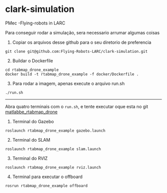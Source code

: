 # clark-simulation
PMec -Flying-robots in LARC

Para conseguir rodar a simulação, sera necessario arrumar algumas coisas

1. Copiar os arquivos desse github para o seu diretorio de preferencia

```
git clone git@github.com:Flying-Robots-LARC/clark-simulation.git
```

2. Buildar o Dockerfile
   
```
cd rtabmap_drone_example
docker build -t rtabmap_drone_example -f docker/Dockerfile .
```

3. Para rodar a imagem, apenas execute o arquivo run.sh
   
```
./run.sh 
```

-----

Abra quatro terminais com o `run.sh`, e tente executar oque esta no git [matlabbe_rtabmap_drone](https://github.com/matlabbe/rtabmap_drone_example)

1. Terminal do Gazebo
   
```
roslaunch rtabmap_drone_example gazebo.launch
```

2. Terminal do SLAM
   
```
roslaunch rtabmap_drone_example slam.launch
```

3. Terminal do RVIZ
   
```
roslaunch rtabmap_drone_example rviz.launch
```

4. Terminal para executar o offboard
   
```
rosrun rtabmap_drone_example offboard
```
